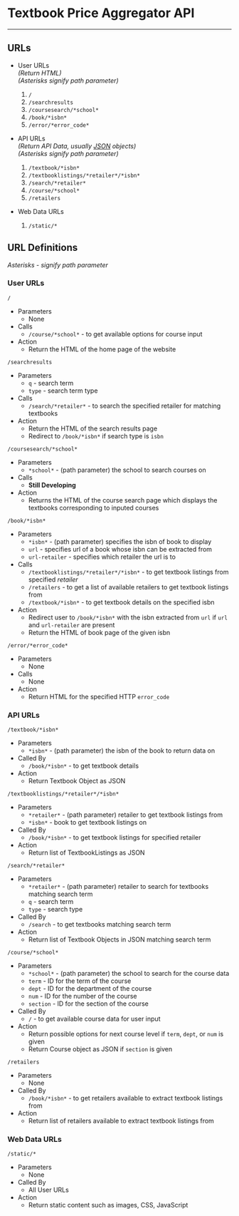 Textbook Price Aggregator API
=============================

---

URLs
----

- User URLs  
  *(Return HTML)*  
  *(Asterisks signify path parameter)*

  1. `/`
  2. `/searchresults`
  3. `/coursesearch/*school*`
  4. `/book/*isbn*`
  5. `/error/*error_code*`

- API URLs  
  *(Return API Data, usually [JSON] objects)*  
  *(Asterisks signify path parameter)*

  1. `/textbook/*isbn*`
  2. `/textbooklistings/*retailer*/*isbn*`
  3. `/search/*retailer*`
  4. `/course/*school*`
  5. `/retailers`

- Web Data URLs

  1. `/static/*`

URL Definitions
---------------
*Asterisks - signify path parameter*

### User URLs

`/`

- Parameters  
  - None
- Calls
  - `/course/*school*` - to get available options for course input
- Action
  - Return the HTML of the home page of the website

`/searchresults`

- Parameters
  - `q` - search term
  - `type` - search term type
- Calls
  - `/search/*retailer*` - to search the specified retailer for matching textbooks
- Action
  - Return the HTML of the search results page
  - Redirect to `/book/*isbn*` if search type is `isbn`

`/coursesearch/*school*`

- Parameters
  - `*school*` - (path parameter) the school to search courses on
- Calls
  - **Still Developing**
- Action
  - Returns the HTML of the course search page which displays the textbooks corresponding to inputed courses

`/book/*isbn*`

- Parameters
  - `*isbn*` - (path parameter) specifies the isbn of book to display
  - `url` - specifies url of a book whose isbn can be extracted from
  - `url-retailer` - specifies which retailer the url is to
- Calls
  - `/textbooklistings/*retailer*/*isbn*` - to get textbook listings from specified *retailer*
  - `/retailers` - to get a list of available retailers to get textbook listings from
  - `/textbook/*isbn*` - to get textbook details on the specified isbn
- Action
  - Redirect user to `/book/*isbn*` with the isbn extracted from `url` if `url` and `url-retailer` are present
  - Return the HTML of book page of the given isbn

`/error/*error_code*`

- Parameters
  - None
- Calls
  - None
- Action
  - Return HTML for the specified HTTP `error_code`

### API URLs

`/textbook/*isbn*`

- Parameters
  - `*isbn*` - (path parameter) the isbn of the book to return data on
- Called By
  - `/book/*isbn*` - to get textbook details
- Action
  - Return Textbook Object as JSON

`/textbooklistings/*retailer*/*isbn*`

- Parameters
  - `*retailer*` - (path parameter) retailer to get textbook listings from
  - `*isbn*` - book to get textbook listings on
- Called By
  - `/book/*isbn*` - to get textbook listings for specified retailer
- Action
  - Return list of TextbookListings as JSON

`/search/*retailer*`

- Parameters
  - `*retailer*` - (path parameter) retailer to search for textbooks matching search term
  - `q` - search term
  - `type` - search type
- Called By
  - `/search` - to get textbooks matching search term
- Action
  - Return list of Textbook Objects in JSON matching search term

`/course/*school*`

- Parameters
  - `*school*` - (path parameter) the school to search for the course data
  - `term` - ID for the term of the course
  - `dept` - ID for the department of the course
  - `num` - ID for the number of the course
  - `section` - ID for the section of the course
- Called By
  - `/` - to get available course data for user input
- Action
  - Return possible options for next course level if `term`, `dept`, or `num` is given
  - Return Course object as JSON if `section` is given

`/retailers`

- Parameters
  - None
- Called By
  - `/book/*isbn*` - to get retailers available to extract textbook listings from
- Action
  - Return list of retailers available to extract textbook listings from

### Web Data URLs

`/static/*`

- Parameters  
  - None
- Called By
  - All User URLs
- Action
  - Return static content such as images, CSS, JavaScript

[JSON]: http://www.json.org/ "JavaScript Object Notation"
